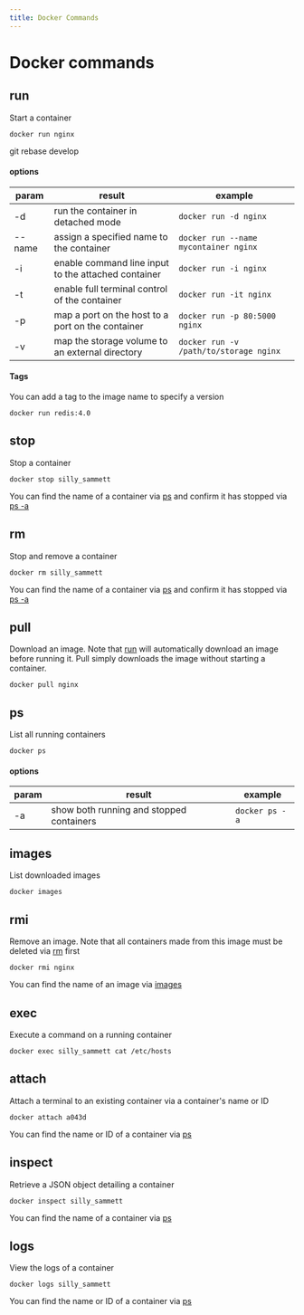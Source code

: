 ```yaml
---
title: Docker Commands
---
```


# Docker commands

## run

Start a container

`docker run nginx`

git rebase develop

#### options

| param  | result                                              | example                                |
| ------ | --------------------------------------------------- | -------------------------------------- |
| -d     | run the container in detached mode                  | `docker run -d nginx`                  |
| --name | assign a specified name to the container            | `docker run --name mycontainer nginx`  |
| -i     | enable command line input to the attached container | `docker run -i nginx`                  |
| -t     | enable full terminal control of the container       | `docker run -it nginx`                 |
| -p     | map a port on the host to a port on the container   | `docker run -p 80:5000 nginx`          |
| -v     | map the storage volume to an external directory     | `docker run -v /path/to/storage nginx` |

#### Tags

You can add a tag to the image name to specify a version

`docker run redis:4.0`

## stop

Stop a container

`docker stop silly_sammett`

You can find the name of a container via [ps](#ps) and confirm it has stopped via [ps -a](#ps)

## rm

Stop and remove a container

`docker rm silly_sammett`

You can find the name of a container via [ps](#ps) and confirm it has stopped via [ps -a](#ps)

## pull

Download an image. Note that [run](#run) will automatically download an image before running it. Pull simply downloads the image without starting a container.

`docker pull nginx`

## ps

List all running containers

`docker ps`

#### options

| param | result                                   | example        |
| ----- | ---------------------------------------- | -------------- |
| -a    | show both running and stopped containers | `docker ps -a` |

## images

List downloaded images

`docker images`

## rmi

Remove an image. Note that all containers made from this image must be deleted via [rm](#rm) first

`docker rmi nginx`

You can find the name of an image via [images](#images)

## exec

Execute a command on a running container

`docker exec silly_sammett cat /etc/hosts`

## attach

Attach a terminal to an existing container via a container's name or ID

`docker attach a043d`

You can find the name or ID of a container via [ps](#ps)

## inspect

Retrieve a JSON object detailing a container

`docker inspect silly_sammett`

You can find the name of a container via [ps](#ps)

## logs

View the logs of a container

`docker logs silly_sammett`

You can find the name or ID of a container via [ps](#ps)
